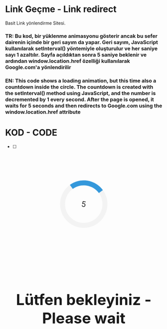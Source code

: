 # Link Geçme - Link redirect
Basit Link yönlendirme Sitesi.
### TR: Bu kod, bir yüklenme animasyonu gösterir ancak bu sefer dairenin içinde bir geri sayım da yapar. Geri sayım, JavaScript kullanılarak setInterval() yöntemiyle oluşturulur ve her saniye sayı 1 azaltılır. Sayfa açıldıktan sonra 5 saniye beklenir ve ardından window.location.href özelliği kullanılarak Google.com'a yönlendirilir

### EN: This code shows a loading animation, but this time also a countdown inside the circle. The countdown is created with the setInterval() method using JavaScript, and the number is decremented by 1 every second. After the page is opened, it waits for 5 seconds and then redirects to Google.com using the window.location.href attribute

# KOD - CODE

 - [ ] <!DOCTYPE html>
<html lang="en">
<head>
  <meta charset="UTF-8">
  <title>Yönlendiriliyorsunuz...</title>
  <style>
    /* Yüklenme animasyonu - Loading animation */
    .loader {
      border: 16px solid #f3f3f3;
      border-top: 16px solid #3498db;
      border-radius: 50%;
      width: 120px;
      height: 120px;
      animation: spin 2s linear infinite;
      margin: 100px auto;
      position: relative;
    }
    .countdown {
      font-size: 24px;
      position: absolute;
      top: 50%;
      left: 50%;
      transform: translate(-50%, -50%);
    }
    .wait-text {
      font-size: 48px;
      font-weight: bold;
      text-align: center;
      margin-top: 200px;
    }
    @keyframes spin {
      0% { transform: rotate(0deg); }
      100% { transform: rotate(360deg); }
    }
  </style>
</head>
<body>
  <div class="loader">
    <div class="countdown">5</div>
  </div>
  <div class="wait-text">Lütfen bekleyiniz - Please wait</div>

  <script>
    // Geri sayım işlemi - Countdown action
    var countdownElement = document.querySelector(".countdown");
    var countdown = 5;
    var countdownInterval = setInterval(function() {
      countdown--;
      countdownElement.textContent = countdown;
      if (countdown === 0) {
        clearInterval(countdownInterval);
      }
    }, 1000);

    // Yönlendirme işlemi - Forwarding process
    setTimeout(function() {
      window.location.href = "https://www.google.com";
    }, 5000); // 5 saniye beklet - Wait 5 seconds
  </script>
</body>
</html>


